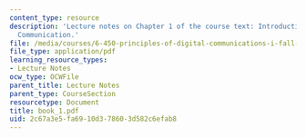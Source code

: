 ```yaml
---
content_type: resource
description: 'Lecture notes on Chapter 1 of the course text: Introduction to Digital
  Communication.'
file: /media/courses/6-450-principles-of-digital-communications-i-fall-2006/2c67a3e5fa6910d378603d582c6efab8_book_1.pdf
file_type: application/pdf
learning_resource_types:
- Lecture Notes
ocw_type: OCWFile
parent_title: Lecture Notes
parent_type: CourseSection
resourcetype: Document
title: book_1.pdf
uid: 2c67a3e5-fa69-10d3-7860-3d582c6efab8
---
```

